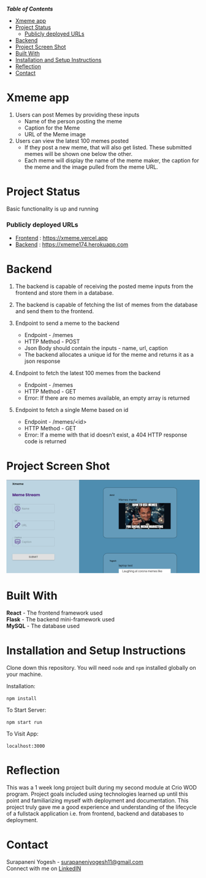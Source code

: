 ***Table of Contents***
- [Xmeme app](#xmeme-app)
- [Project Status](#project-status)
    - [Publicly deployed URLs](#publicly-deployed-urls)
- [Backend](#backend)
- [Project Screen Shot](#project-screen-shot)
- [Built With](#built-with)
- [Installation and Setup Instructions](#installation-and-setup-instructions)
- [Reflection](#reflection)
- [Contact](#contact)

# Xmeme app

1. Users can post Memes by providing these inputs
   - Name of the person posting the meme
   - Caption for the Meme
   - URL of the Meme image
2. Users can view the latest 100 memes posted
   - If they post a new meme, that will also get listed. These submitted memes will be shown one below the other.
   - Each meme will display the name of the meme maker, the caption for the meme and the image pulled from the meme URL.

# Project Status

Basic functionality is up and running

### Publicly deployed URLs

- [Frontend](https://xmeme.vercel.app/) : https://xmeme.vercel.app
- [Backend](https://xmeme174.herokuapp.com/memes) : https://xmeme174.herokuapp.com

# Backend

1. The backend is capable of receiving the posted meme inputs from the frontend and store them in a database.  
   
2. The backend is capable of fetching the list of memes from the database and send them to the frontend.  

3. Endpoint to send a meme to the backend
   - Endpoint - /memes
   - HTTP Method - POST
   - Json Body should contain the inputs - name, url, caption
   - The backend allocates a unique id for the meme and returns it as a json response  

4. Endpoint to fetch the latest 100 memes from the backend
   - Endpoint - /memes
   - HTTP Method - GET
   - Error: If there are no memes available, an empty array is returned  

5. Endpoint to fetch a single Meme based on id
    - Endpoint - /memes/\<id\>
    - HTTP Method - GET
    - Error: If a meme with that id doesn’t exist, a 404 HTTP response code is returned  


# Project Screen Shot

![screenshot](ProjSS.png "Frontend Screenshot")

# Built With

**React** - The frontend framework used  
**Flask** - The backend mini-framework used  
**MySQL** - The database used  

# Installation and Setup Instructions

Clone down this repository. You will need `node` and `npm` installed globally on your machine.

Installation:

`npm install`

To Start Server:

`npm start run`

To Visit App:

`localhost:3000`

# Reflection

This was a 1 week long project built during my second module at Crio WOD program. Project goals included using technologies learned up until this point and familiarizing myself with deployment and documentation. This project truly gave me a good experience and understanding of the lifecycle of a fullstack application i.e. from frontend, backend and databases to deployment.

# Contact

Surapaneni Yogesh - surapaneniyogesh11@gmail.com  
Connect with me on [LinkedIN](https://www.linkedin.com/in/surapaneni-yogesh-ba7303189/)